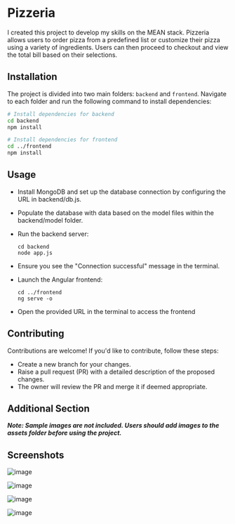 # Pizzeria

I created this project to develop my skills on the MEAN stack. Pizzeria allows users to order pizza from a predefined list or customize their pizza using a variety of ingredients. Users can then proceed to checkout and view the total bill based on their selections.

## Installation

The project is divided into two main folders: `backend` and `frontend`. Navigate to each folder and run the following command to install dependencies:

```bash
# Install dependencies for backend
cd backend
npm install

# Install dependencies for frontend
cd ../frontend
npm install
```
## Usage

- Install MongoDB and set up the database connection by configuring the URL in backend/db.js.

- Populate the database with data based on the model files within the backend/model folder.

- Run the backend server:

      cd backend
      node app.js
    
- Ensure you see the "Connection successful" message in the terminal.

- Launch the Angular frontend:

      cd ../frontend
      ng serve -o
  
- Open the provided URL in the terminal to access the frontend

## Contributing

Contributions are welcome! If you'd like to contribute, follow these steps:

- Create a new branch for your changes.
- Raise a pull request (PR) with a detailed description of the proposed changes.
- The owner will review the PR and merge it if deemed appropriate.

## Additional Section

***Note: Sample images are not included. Users should add images to the assets folder before using the project.***

## Screenshots

![image](https://github.com/VikashKhann/Pizzeria/assets/75412350/c68384e5-f816-4289-987c-df7954cc70d3)

![image](https://github.com/VikashKhann/Pizzeria/assets/75412350/58c12507-1d41-4c97-967c-e219bec462a9)

![image](https://github.com/VikashKhann/Pizzeria/assets/75412350/b8f3f5d5-e7af-4d51-a092-209f63c90db3)

![image](https://github.com/VikashKhann/Pizzeria/assets/75412350/987c6b6a-9f0f-455f-9d60-b4813a7a7131)





